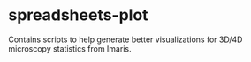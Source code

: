 # spreadsheets-plot
Contains scripts to help generate better visualizations for 3D/4D microscopy statistics from Imaris.
